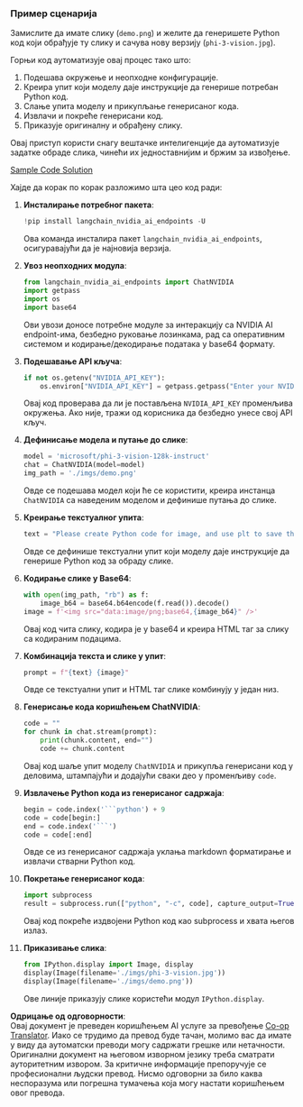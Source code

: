 <!--
CO_OP_TRANSLATOR_METADATA:
{
  "original_hash": "a8de701a2f1eb12b1f82432288d709cf",
  "translation_date": "2025-07-17T04:59:12+00:00",
  "source_file": "md/02.Application/04.Vision/Phi3/E2E_Nvidia_NIM_Vision.md",
  "language_code": "sr"
}
-->
### Пример сценарија

Замислите да имате слику (`demo.png`) и желите да генеришете Python код који обрађује ту слику и сачува нову верзију (`phi-3-vision.jpg`).

Горњи код аутоматизује овај процес тако што:

1. Подешава окружење и неопходне конфигурације.
2. Креира упит који моделу даје инструкције да генерише потребан Python код.
3. Слање упита моделу и прикупљање генерисаног кода.
4. Извлачи и покреће генерисани код.
5. Приказује оригиналну и обрађену слику.

Овај приступ користи снагу вештачке интелигенције да аутоматизује задатке обраде слика, чинећи их једноставнијим и бржим за извођење.

[Sample Code Solution](../../../../../../code/06.E2E/E2E_Nvidia_NIM_Phi3_Vision.ipynb)

Хајде да корак по корак разложимо шта цео код ради:

1. **Инсталирање потребног пакета**:
    ```python
    !pip install langchain_nvidia_ai_endpoints -U
    ```
    Ова команда инсталира пакет `langchain_nvidia_ai_endpoints`, осигуравајући да је најновија верзија.

2. **Увоз неопходних модула**:
    ```python
    from langchain_nvidia_ai_endpoints import ChatNVIDIA
    import getpass
    import os
    import base64
    ```
    Ови увози доносе потребне модуле за интеракцију са NVIDIA AI endpoint-има, безбедно руковање лозинкама, рад са оперативним системом и кодирање/декодирање података у base64 формату.

3. **Подешавање API кључа**:
    ```python
    if not os.getenv("NVIDIA_API_KEY"):
        os.environ["NVIDIA_API_KEY"] = getpass.getpass("Enter your NVIDIA API key: ")
    ```
    Овај код проверава да ли је постављена `NVIDIA_API_KEY` променљива окружења. Ако није, тражи од корисника да безбедно унесе свој API кључ.

4. **Дефинисање модела и путање до слике**:
    ```python
    model = 'microsoft/phi-3-vision-128k-instruct'
    chat = ChatNVIDIA(model=model)
    img_path = './imgs/demo.png'
    ```
    Овде се подешава модел који ће се користити, креира инстанца `ChatNVIDIA` са наведеним моделом и дефинише путања до слике.

5. **Креирање текстуалног упита**:
    ```python
    text = "Please create Python code for image, and use plt to save the new picture under imgs/ and name it phi-3-vision.jpg."
    ```
    Овде се дефинише текстуални упит који моделу даје инструкције да генерише Python код за обраду слике.

6. **Кодирање слике у Base64**:
    ```python
    with open(img_path, "rb") as f:
        image_b64 = base64.b64encode(f.read()).decode()
    image = f'<img src="data:image/png;base64,{image_b64}" />'
    ```
    Овај код чита слику, кодира је у base64 и креира HTML таг за слику са кодираним подацима.

7. **Комбинација текста и слике у упит**:
    ```python
    prompt = f"{text} {image}"
    ```
    Овде се текстуални упит и HTML таг слике комбинују у један низ.

8. **Генерисање кода коришћењем ChatNVIDIA**:
    ```python
    code = ""
    for chunk in chat.stream(prompt):
        print(chunk.content, end="")
        code += chunk.content
    ```
    Овај код шаље упит моделу `ChatNVIDIA` и прикупља генерисани код у деловима, штампајући и додајући сваки део у променљиву `code`.

9. **Извлачење Python кода из генерисаног садржаја**:
    ```python
    begin = code.index('```python') + 9
    code = code[begin:]
    end = code.index('```')
    code = code[:end]
    ```
    Овде се из генерисаног садржаја уклања markdown форматирање и извлачи стварни Python код.

10. **Покретање генерисаног кода**:
    ```python
    import subprocess
    result = subprocess.run(["python", "-c", code], capture_output=True)
    ```
    Овај код покреће издвојени Python код као subprocess и хвата његов излаз.

11. **Приказивање слика**:
    ```python
    from IPython.display import Image, display
    display(Image(filename='./imgs/phi-3-vision.jpg'))
    display(Image(filename='./imgs/demo.png'))
    ```
    Ове линије приказују слике користећи модул `IPython.display`.

**Одрицање од одговорности**:  
Овај документ је преведен коришћењем AI услуге за превођење [Co-op Translator](https://github.com/Azure/co-op-translator). Иако се трудимо да превод буде тачан, молимо вас да имате у виду да аутоматски преводи могу садржати грешке или нетачности. Оригинални документ на његовом изворном језику треба сматрати ауторитетним извором. За критичне информације препоручује се професионални људски превод. Нисмо одговорни за било каква неспоразума или погрешна тумачења која могу настати коришћењем овог превода.